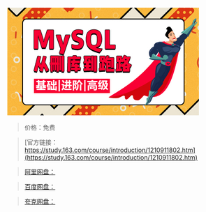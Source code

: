
![img](../../../assets/study163/free/6a87a847a1a44195886de7f964db1ec9.jpg)

> 价格：免费

> [官方链接：https://study.163.com/course/introduction/1210911802.htm](https://study.163.com/course/introduction/1210911802.htm)

> [阿里网盘：]()

> [百度网盘：]()

> [夸克网盘：]()
